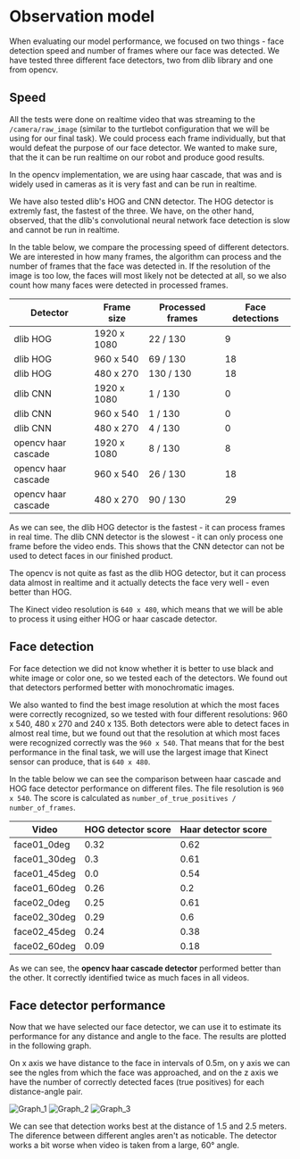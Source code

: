 # Observation model
When evaluating our model performance, we focused on two things - face detection speed and number of frames where our face was detected. We have tested three different face detectors, two from dlib library and one from opencv.

## Speed
All the tests were done on realtime video that was streaming to the `/camera/raw_image` (similar to the turtlebot configuration that we will be using for our final task). We could process each frame individually, but that would defeat the purpose of our face detector. We wanted to make sure, that the it can be run realtime on our robot and produce good results.

In the opencv implementation, we are using haar cascade, that was and is widely used in cameras as it is very fast and can be run in realtime.

We have also tested dlib's HOG and CNN detector. The HOG detector is extremly fast, the fastest of the three. We have, on the other hand, observed, that the dlib's convolutional neural network face detection is slow and cannot be run in realtime.

In the table below, we compare the processing speed of different detectors. We are interested in how many frames, the algorithm can process and the number of frames that the face was detected in. If the resolution of the image is too low, the faces will most likely not be detected at all, so we also count how many faces were detected in processed frames.

| Detector | Frame size | Processed frames | Face detections |
| -------- | ---------- | ---------------- | --------------- |
| dlib HOG | 1920 x 1080 | 22 / 130 | 9 |
| dlib HOG | 960 x 540 | 69 / 130 | 18 |
| dlib HOG | 480 x 270 | 130 / 130 | 18 |
| dlib CNN | 1920 x 1080 | 1 / 130 | 0 |
| dlib CNN | 960 x 540 | 1 / 130 | 0 |
| dlib CNN | 480 x 270 | 4 / 130 | 0 |
| opencv haar cascade | 1920 x 1080 | 8 / 130 | 8 |
| opencv haar cascade | 960 x 540 | 26 / 130 | 18 |
| opencv haar cascade | 480 x 270 | 90 / 130 | 29 |

As we can see, the dlib HOG detector is the fastest - it can process frames in real time. The dlib CNN detector is the slowest - it can only process one frame before the video ends. This shows that the CNN detector can not be used to detect faces in our finished product.

The opencv is not quite as fast as the dlib HOG detector, but it can process data almost in realtime and it actually detects the face very well - even better than HOG.

The Kinect video resolution is `640 x 480`, which means that we will be able to process it using either HOG or haar cascade detector.

## Face detection
For face detection we did not know whether it is better to use black and white image or color one, so we tested each of the detectors. We found out that detectors performed better with monochromatic images.

We also wanted to find the best image resolution at which the most faces were correctly recognized, so we tested with four different resolutions: 960 x 540, 480 x 270 and 240 x 135. Both detectors were able to detect faces in almost real time, but we found out that the resolution at which most faces were recognized correctly was the `960 x 540`. That means that for the best performance in the final task, we will use the largest image that Kinect sensor can produce, that is `640 x 480`.

In the table below we can see the comparison between haar cascade and HOG face detector performance on different files. The file resolution is `960 x 540`. The score is calculated as `number_of_true_positives / number_of_frames`.

| Video | HOG detector score | Haar detector score |
| --- | --- | --- |
| face01_0deg | 0.32 | 0.62 |
| face01_30deg | 0.3 | 0.61 |
| face01_45deg | 0.0 | 0.54 |
| face01_60deg | 0.26 | 0.2 |
| face02_0deg | 0.25 | 0.61 |
| face02_30deg | 0.29 | 0.6 |
| face02_45deg | 0.24 | 0.38 |
| face02_60deg | 0.09 | 0.18 |

As we can see, the **opencv haar cascade detector** performed better than the other. It correctly identified twice as much faces in all videos.

## Face detector performance
Now that we have selected our face detector, we can use it to estimate its performance for any distance and angle to the face. The results are plotted in the following graph.

On x axis we have distance to the face in intervals of 0.5m, on y axis we can see the ngles from which the face was approached, and on the z axis we have the number of correctly detected faces (true positives) for each distance-angle pair.

![Graph_1](https://www.dropbox.com/s/t5rmahilajdxx48/graf4.png?raw=1 "graf1")
![Graph_2](https://www.dropbox.com/s/chzf8z5cmfkjpvf/graf5.png?raw=1 "graf2")
![Graph_3](https://www.dropbox.com/s/m6tyey765eh5rdr/graf6.png?raw=1 "graf3")

We can see that detection works best at the distance of 1.5 and 2.5 meters. The diference between different angles aren't as noticable. The detector works a bit worse when video is taken from a large, 60° angle.
